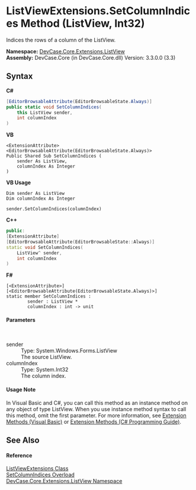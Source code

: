 # ListViewExtensions.SetColumnIndices Method (ListView, Int32)
 

Indices the rows of a column of the ListView.

**Namespace:**&nbsp;<a href="N_DevCase_Core_Extensions_ListView">DevCase.Core.Extensions.ListView</a><br />**Assembly:**&nbsp;DevCase.Core (in DevCase.Core.dll) Version: 3.3.0.0 (3.3)

## Syntax

**C#**<br />
``` C#
[EditorBrowsableAttribute(EditorBrowsableState.Always)]
public static void SetColumnIndices(
	this ListView sender,
	int columnIndex
)
```

**VB**<br />
``` VB
<ExtensionAttribute>
<EditorBrowsableAttribute(EditorBrowsableState.Always)>
Public Shared Sub SetColumnIndices ( 
	sender As ListView,
	columnIndex As Integer
)
```

**VB Usage**<br />
``` VB Usage
Dim sender As ListView
Dim columnIndex As Integer

sender.SetColumnIndices(columnIndex)
```

**C++**<br />
``` C++
public:
[ExtensionAttribute]
[EditorBrowsableAttribute(EditorBrowsableState::Always)]
static void SetColumnIndices(
	ListView^ sender, 
	int columnIndex
)
```

**F#**<br />
``` F#
[<ExtensionAttribute>]
[<EditorBrowsableAttribute(EditorBrowsableState.Always)>]
static member SetColumnIndices : 
        sender : ListView * 
        columnIndex : int -> unit 

```


#### Parameters
&nbsp;<dl><dt>sender</dt><dd>Type: System.Windows.Forms.ListView<br />The source ListView.</dd><dt>columnIndex</dt><dd>Type: System.Int32<br />The column index.</dd></dl>

#### Usage Note
In Visual Basic and C#, you can call this method as an instance method on any object of type ListView. When you use instance method syntax to call this method, omit the first parameter. For more information, see <a href="https://docs.microsoft.com/dotnet/visual-basic/programming-guide/language-features/procedures/extension-methods">Extension Methods (Visual Basic)</a> or <a href="https://docs.microsoft.com/dotnet/csharp/programming-guide/classes-and-structs/extension-methods">Extension Methods (C# Programming Guide)</a>.

## See Also


#### Reference
<a href="T_DevCase_Core_Extensions_ListView_ListViewExtensions">ListViewExtensions Class</a><br /><a href="Overload_DevCase_Core_Extensions_ListView_ListViewExtensions_SetColumnIndices">SetColumnIndices Overload</a><br /><a href="N_DevCase_Core_Extensions_ListView">DevCase.Core.Extensions.ListView Namespace</a><br />
